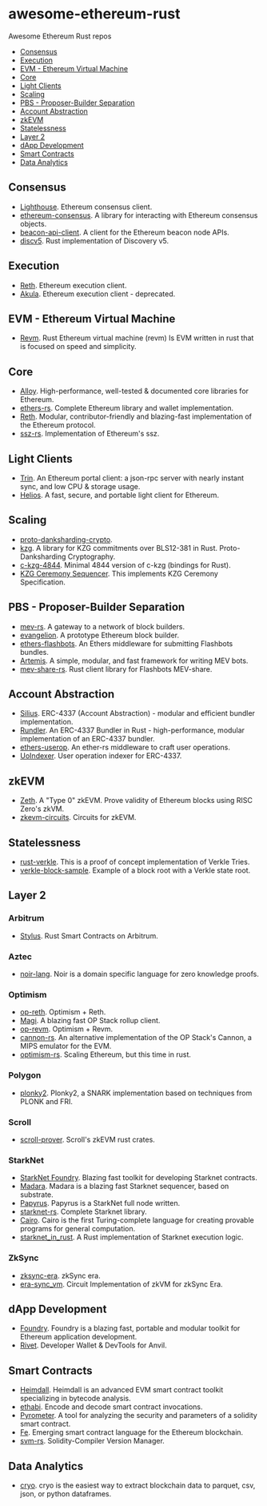 # awesome-ethereum-rust
Awesome Ethereum Rust repos

- [Consensus](#consensus)
- [Execution](#execution)
- [EVM - Ethereum Virtual Machine](#evm---ethereum-virtual-machine)
- [Core](#core)
- [Light Clients](#light-clients)
- [Scaling](#scaling)
- [PBS - Proposer-Builder Separation](#pbs---proposer-builder-separation)
- [Account Abstraction](#account-abstraction)
- [zkEVM](#zkevm)
- [Statelessness](#statelessness)
- [Layer 2](#layer-2)
- [dApp Development](#dapp-development)
- [Smart Contracts](#smart-contracts)
- [Data Analytics](#data-analytics)

## Consensus

- [Lighthouse](https://github.com/sigp/lighthouse).
Ethereum consensus client.
- [ethereum-consensus](https://github.com/ralexstokes/ethereum-consensus).
A library for interacting with Ethereum consensus objects.
- [beacon-api-client](https://github.com/ralexstokes/beacon-api-client).
A client for the Ethereum beacon node APIs.
- [discv5](https://github.com/sigp/discv5).
Rust implementation of Discovery v5.

## Execution

- [Reth](https://github.com/paradigmxyz/reth).
Ethereum execution client.
- [Akula](https://github.com/akula-bft/akula).
Ethereum execution client - deprecated.

## EVM - Ethereum Virtual Machine

- [Revm](https://github.com/bluealloy/revm/).
Rust Ethereum virtual machine (revm) Is EVM written in rust that is focused on speed and simplicity.

## Core

- [Alloy](https://github.com/alloy-rs/core).
High-performance, well-tested & documented core libraries for Ethereum.
- [ethers-rs](https://github.com/gakonst/ethers-rs/).
Complete Ethereum library and wallet implementation.
- [Reth](https://github.com/paradigmxyz/reth).
Modular, contributor-friendly and blazing-fast implementation of the Ethereum protocol.
- [ssz-rs](https://github.com/ralexstokes/ssz-rs).
Implementation of Ethereum's ssz.

## Light Clients

- [Trin](https://github.com/ethereum/trin).
An Ethereum portal client: a json-rpc server with nearly instant sync, and low CPU & storage usage.
- [Helios](https://github.com/a16z/helios).
A fast, secure, and portable light client for Ethereum.

## Scaling

- [proto-danksharding-crypto](https://github.com/crate-crypto/proto-danksharding-crypto).
- [kzg](https://github.com/ralexstokes/kzg).
A library for KZG commitments over BLS12-381 in Rust.
Proto-Danksharding Cryptography.
- [c-kzg-4844](https://github.com/ethereum/c-kzg-4844/blob/main/bindings/rust/README.md).
Minimal 4844 version of c-kzg (bindings for Rust).
- [KZG Ceremony Sequencer](https://github.com/ethereum/kzg-ceremony-sequencer).
This implements KZG Ceremony Specification.

## PBS - Proposer-Builder Separation

- [mev-rs](https://github.com/ralexstokes/mev-rs/).
A gateway to a network of block builders.
- [evangelion](https://github.com/jacobkaufmann/evangelion/).
A prototype Ethereum block builder.
- [ethers-flashbots](https://github.com/onbjerg/ethers-flashbots).
An Ethers middleware for submitting Flashbots bundles.
- [Artemis](https://github.com/paradigmxyz/artemis).
A simple, modular, and fast framework for writing MEV bots.
- [mev-share-rs](https://github.com/paradigmxyz/mev-share-rs).
Rust client library for Flashbots MEV-share.

## Account Abstraction

- [Silius](https://github.com/Vid201/silius/).
ERC-4337 (Account Abstraction) - modular and efficient bundler implementation.
- [Rundler](https://github.com/alchemyplatform/rundler).
An ERC-4337 Bundler in Rust - high-performance, modular implementation of an ERC-4337 bundler.
- [ethers-userop](https://github.com/qi-protocol/ethers-userop/).
An ether-rs middleware to craft user operations.
- [UoIndexer](https://github.com/zsluedem/UoIndexer).
User operation indexer for ERC-4337.

## zkEVM

- [Zeth](https://github.com/risc0/zeth).
A "Type 0" zkEVM. Prove validity of Ethereum blocks using RISC Zero's zkVM.
- [zkevm-circuits](https://github.com/privacy-scaling-explorations/zkevm-circuits).
Circuits for zkEVM.

## Statelessness

- [rust-verkle](https://github.com/crate-crypto/rust-verkle).
This is a proof of concept implementation of Verkle Tries.
- [verkle-block-sample](https://github.com/gballet/verkle-block-sample).
Example of a block root with a Verkle state root.

## Layer 2

### Arbitrum
- [Stylus](https://github.com/OffchainLabs/stylus-sdk-rs).
Rust Smart Contracts on Arbitrum.

### Aztec
- [noir-lang](https://github.com/noir-lang/noir).
Noir is a domain specific language for zero knowledge proofs.

### Optimism
- [op-reth](https://github.com/anton-rs/op-reth).
Optimism + Reth.
- [Magi](https://github.com/a16z/magi).
A blazing fast OP Stack rollup client.
- [op-revm](https://github.com/anton-rs/op-revm).
Optimism + Revm.
- [cannon-rs](https://github.com/anton-rs/cannon-rs).
An alternative implementation of the OP Stack's Cannon, a MIPS emulator for the EVM.
- [optimism-rs](https://github.com/refcell/optimism-rs).
Scaling Ethereum, but this time in rust.

### Polygon
- [plonky2](https://github.com/0xPolygonZero/plonky2).
Plonky2, a SNARK implementation based on techniques from PLONK and FRI.

### Scroll
- [scroll-prover](https://github.com/scroll-tech/scroll-prover).
Scroll's zkEVM rust crates.

### StarkNet
- [StarkNet Foundry](https://github.com/foundry-rs/starknet-foundry).
Blazing fast toolkit for developing Starknet contracts.
- [Madara](https://github.com/keep-starknet-strange/madara).
Madara is a blazing fast Starknet sequencer, based on substrate.
- [Papyrus](https://github.com/starkware-libs/papyrus).
Papyrus is a StarkNet full node written.
- [starknet-rs](https://github.com/xJonathanLEI/starknet-rs).
Complete Starknet library.
- [Cairo](https://github.com/starkware-libs/cairo).
Cairo is the first Turing-complete language for creating provable programs for general computation.
- [starknet_in_rust](https://github.com/lambdaclass/starknet_in_rust).
A Rust implementation of Starknet execution logic.

### ZkSync
- [zksync-era](https://github.com/matter-labs/zksync-era).
zkSync era.
- [era-sync_vm](https://github.com/matter-labs/era-sync_vm).
Circuit Implementation of zkVM for zkSync Era.

## dApp Development

- [Foundry](https://github.com/foundry-rs/foundry).
Foundry is a blazing fast, portable and modular toolkit for Ethereum application development.
- [Rivet](https://github.com/paradigmxyz/rivet).
Developer Wallet & DevTools for Anvil.

## Smart Contracts

- [Heimdall](https://github.com/Jon-Becker/heimdall-rs).
Heimdall is an advanced EVM smart contract toolkit specializing in bytecode analysis.
- [ethabi](https://github.com/rust-ethereum/ethabi).
Encode and decode smart contract invocations.
- [Pyrometer](https://github.com/nascentxyz/pyrometer).
A tool for analyzing the security and parameters of a solidity smart contract.
- [Fe](https://github.com/ethereum/fe).
Emerging smart contract language for the Ethereum blockchain.
- [svm-rs](https://github.com/alloy-rs/svm-rs).
Solidity-Compiler Version Manager.

## Data Analytics

- [cryo](https://github.com/paradigmxyz/cryo).
cryo is the easiest way to extract blockchain data to parquet, csv, json, or python dataframes.
